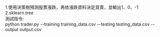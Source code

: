 1.使用決策樹預測股票漲跌，再依漲跌資料決定買賣，並輸出1、0、-1 <br>
2.sklearn.tree <br>
測試指令:<br>
python trader.py --training training_data.csv --testing testing_data.csv --output output.csv <br>
